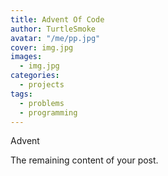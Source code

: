 ```yaml
---
title: Advent Of Code
author: TurtleSmoke
avatar: "/me/pp.jpg"
cover: img.jpg
images:
  - img.jpg
categories:
  - projects
tags:
  - problems
  - programming
---
```


Advent 

<!--more-->

The remaining content of your post.
